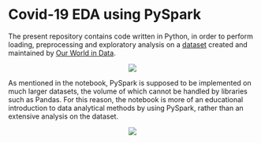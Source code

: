 # Covid-19 EDA using PySpark

The present repository contains code written in Python, in order to perform loading, preprocessing and exploratory analysis on a [dataset](https://github.com/owid/covid-19-data/blob/master/public/data/README.md) created and maintained by [Our World in Data](https://ourworldindata.org/).

<p align="center">
  <img src="https://srigas.me/github/europe_excess_mortality.gif" />
</p>

As mentioned in the notebook, PySpark is supposed to be implemented on much larger datasets, the volume of which cannot be handled by libraries such as Pandas. For this reason, the notebook is more of an educational introduction to data analytical methods by using PySpark, rather than an extensive analysis on the dataset.

<p align="center">
  <img src="https://srigas.me/github/covid_scatterplots.gif" />
</p>
